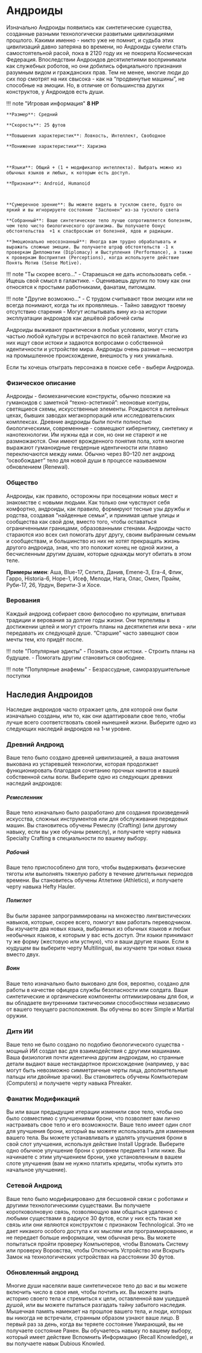 # Андроиды
Изначально Андроиды появились как синтетические существа, созданные разными технологически развитыми цивилизациями прошлого. Какими именно - никто уже не помнит, и судьба этих цивилизаций давно затеряна во времени, но Андроиды сумели стать самостоятельной расой, пока в 2120 году их не покорила Космическая Федерация. Впоследствии Андроидов десятилетиями воспринимали как служебных роботов, но они добились официального признания разумным видом и гражданских прав. Тем не менее, многие люди до сих пор смотрят на них свысока - как на “продвинутые машины”, не способные на эмоции. Но, в отличие от большинства других конструктов, у Андроидов есть души.

!!! note "Игровая информация"
    **8 HP**

    **Размер**: Средний

    **Скорость**: 25 футов

    **Повышения характеристик**: Ловкость, Интеллект, Свободное

    **Понижение характеристики**: Харизма



    **Языки**: Общий + (1 + модификатор интеллекта). Выбрать можно из обычных языков и любых, к которым есть доступ.

    **Признаки**: Android, Humanoid



    **Сумеречное зрение**: Вы можете видеть в тусклом свете, будто он яркий и вы игнорируете состояние "Заслонен" из-за тусклого света

    **Собранный**: Ваше синтетическое тело лучше сопротивляется болезням, чем тело чисто биологического организма. Вы получаете бонус обстоятельства  +1 к спасброскам от болезней, ядов и радиации. 

    **Эмоционально неосознанный**: Иногда вам трудно обрабатывать и выражать сложные эмоции. Вы получаете штраф обстоятельств -1 к проверкам Дипломатии (Diplomacy) и Выступления (Performance), а также к проверкам Восприятия (Perceptions), когда используете действие Понять Мотив (Sense Motive).



!!! note "Ты скорее всего..."
    - Стараешься не дать использовать себя.
    - Ищешь свой смысл в галактике.
    - Оцениваешь других по тому как они относятся к простыми работниками, фанатам, питомцам.

!!! note "Другие возможно..."
    - С трудом считывают твои эмоции или не всегда понимают, когда ты их проявляешь.
    - Тайно завидуют твоему отсутствию старения
    - Могут испытывать вину из-за истории эксплуатации андроидов как дешёвой рабочей силы

Андроиды выживают практически в любых условиях, могут стать частью любой культуры и встречаются по всей галактике. Многие из них ищут свои истоки и задаются вопросами о собственной идентичности и устройстве мира. Андроиды очень разные — несмотря на промышленное происхождение, внешность у них уникальна.

Если ты хочешь отыграть персонажа в поиске себе - выбери Андроида.


### Физическое описание
Андроиды - биомеханические конструкты, обычно похожие на гуманоидов с заметной “техно-эстетикой”: неоновые контуры, светящиеся схемы, искусственные элементы. Рождаются в литейных цехах, бывших заводах мегакорпораций или исследовательских комплексах. Древние андроиды были почти полностью биологическими, современные - совмещают кибернетику, синтетику и нанотехнологии. Им нужны еда и сон, но они не стареют и не размножаются. Они имеют врожденного понятия пола, хотя многие выражают гуманоидные гендерные идентичности или плавно переключаются между ними. Обычно через 80–120 лет андроид “освобождает” тело для новой души в процессе называемом обновлением (Renewal).

### Общество
Андроиды, как правило, осторожны при посещении новых мест и знакомстве с новыми людьми. Как только они чувствуют себя комфортно, андроиды, как правило, формируют тесные узы дружбы и родства, создавая "найденные семьи", и принимая целые улицы и сообщества как свой дом, вместо того, чтобы оставаться ограниченными границами, образованными стенами. Андроиды часто стараются изо всех сил помогать друг другу, своим выбранным семьям и сообществам, и большинство из них не хотят прекращать жизнь другого андроида, зная, что это положит конец не одной жизни, а бесчисленным другим душам, которые однажды могут обитать в этом теле.

**Примеры имен**: Аша, Blue-17, Селита, Данив, Emene-3, Era-4, Флик, Гарро, Historia-6, Hope-1, Исеф, Мелоди, Нага, Олас, Омен, Прайм, Руби-17, 26, Урдун, Верити-3 и Хосе.

### Верования
Каждый андроид собирает свою философию по крупицам, впитывая традиции и верования за долгие годы жизни. Они терпеливы в достижении целей и могут строить планы на десятилетия или века - или передавать их следующей душе. “Старшие” часто завещают свои мечты тем, кто придёт после.

!!! note "Популярные эдикты"
    - Познать свои истоки.
    - Строить планы на будущее.
    - Помогать другим становиться свободнее.

!!! note "Популярные анафемы"
    - Безрассудные, саморазрушительные поступки

## Наследия Андроидов
Наследие андроидов часто отражает цель, для которой они были изначально созданы, или то, как они адаптировали свое тело, чтобы лучше всего соответствовать своей нынешней жизни. Выберите одно из следующих наследий андроидов на 1-м уровне.

### Древний Андроид
Ваше тело было создано древней цивилизацией, а ваша анатомия выкована из устаревшей технологии, которая продолжает функционировать благодаря сочетанию прочных нанитов и вашей собственной силы воли. Выберите одно из следующих древних наследий андроидов:

##### Ремесленник 
Ваше тело изначально было разработано для создания произведений искусства, сложных инструментов или для обслуживания передовых машин. Вы становитесь обучены Ремеслу (Crafting) (или другому навыку, если вы уже обучаны ремеслу), и получаете черту навыка Specialty
Crafting в специальности по вашему выбору.

##### Рабочий
Ваше тело приспособлено для того, чтобы выдерживать физические тяготы или выполнять тяжелую работу в течение длительных периодов времени. Вы становитесь обучены Атлетике (Athletics), и получаете черту навыка Hefty Hauler.

##### Полиглот
Вы были заранее запрограммированы на множество лингвистических навыков, которые, скорее всего, помогут вам работать переводчиком. Вы изучаете два новых языка, выбранных из обычных языков и любых необычных языков, к которым у вас есть доступ. Эти языки принимают ту же форму (жестовую или устную), что и ваши другие языки. Если в юудущем вы выберите черту Multilingual, вы изучаете три новых языка вместо двух.

##### Воин
Ваше тело изначально было выковано для боя, вероятно, создано для работы в качестве офицера службы безопасности или солдата. Ваши синтетические и органические компоненты оптимизированы для боя, и вы обладаете внутренними тактическими способностями независимо от вашего текущего расположения. Вы обучены во всеv Simple и Martial оружии.

### Дитя ИИ
Ваше тело не было создано по подобию биологического существа - мощный ИИ создал вас для взаимодействия с другими машинами. Ваша физиология почти идентична другим андроидам, но странные детали выдают ваше нестандартное происхождение (например, у вас могут быть невозможно симметричные черты лица, дополнительные пальцы или двойные зрачки). Вы становитесь обучены Компьютерам (Computers) и получаете черту навыка Phreaker.

### Фанатик Модификаций
Вы или ваши предыдущие итерации изменили свое тело, чтобы оно было совместимо с улучшениями брони, что позволяет вам лично настраивать свое тело и его возможности. Ваше тело имеет один слот для улучшения брони, который вы можете использовать для изменения вашего тела. Вы можете устанавливать и удалять улучшения брони в свой слот улучшения, используя действие Install Upgrade. Выберите одно обычное улучшение брони с уровнем предмета 1 или ниже. Вы начинаете с этим улучшением брони, уже установленным в вашем слоте улучшения (вам не нужно платить кредиты, чтобы купить это начальное улучшение).

### Сетевой Андроид
Ваше тело было модифицировано для бесшовной связи с роботами и другими технологическими существами. Вы получаете коротковолновую связь, позволяющую вам общаться удаленно с любыми существами в радиусе 30 футов, если у них есть такая же связь или они являются конструктом с признаком Technological. Это не дает никакого особого доступа к их мыслям или программированию, и не передает больше информации, чем обычная речь. Вы можете попытаться пройти проверку Компьютеров, чтобы Взломать Систему или проверку Воровства, чтобы Отключить Устройство или Вскрыть Замок на технологических устройствах на расстоянии 30 футов.

### Обновленный андроид
Многие души населяли ваше синтетическое тело до вас и вы можете включить число в свое имя, чтобы почтить их. Вы можете знать историю своего тела и стремиться к цели, оставленной вам ушедшей душой, или вы можете пытаться разгадать тайну забытого наследия. Мышечная память намекает на прошлое вашего тела, и люди, которых вы никогда не встречали, странным образом узнают ваше лицо. В первый раз за день, когда вы теряете состояние Умирающий, вы не получаете состояние Ранен. Вы обучаетесь навыку по вашему выбору, который имеет действие Вспомнить Информацию (Recall Knowledge), и вы получаете навык Dubious Knowled.